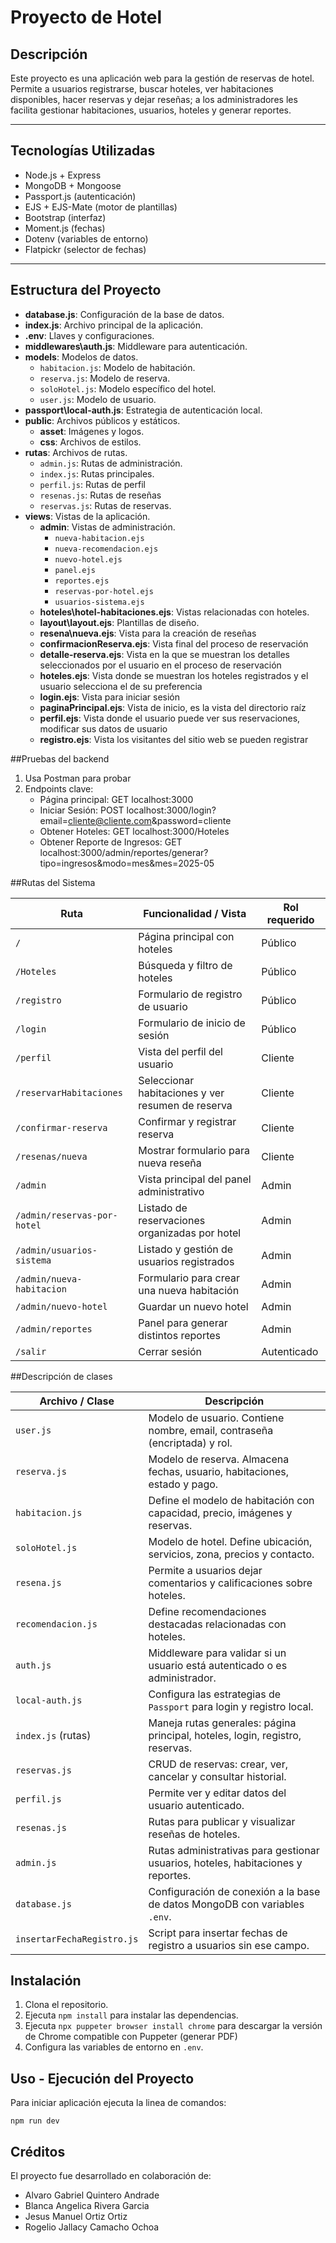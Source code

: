 # Proyecto de Hotel

## Descripción
Este proyecto es una aplicación web para la gestión de reservas de hotel. Permite a usuarios registrarse, buscar hoteles, ver habitaciones disponibles, hacer reservas y dejar reseñas; a los administradores les facilita gestionar habitaciones, usuarios, hoteles y generar reportes.

---

## Tecnologías Utilizadas

- Node.js + Express
- MongoDB + Mongoose
- Passport.js (autenticación)
- EJS + EJS-Mate (motor de plantillas)
- Bootstrap (interfaz)
- Moment.js (fechas)
- Dotenv (variables de entorno)
- Flatpickr (selector de fechas)

---

## Estructura del Proyecto

- **database.js**: Configuración de la base de datos.
- **index.js**: Archivo principal de la aplicación.
- **.env**: Llaves y configuraciones.
- **middlewares\auth.js**: Middleware para autenticación.
- **models**: Modelos de datos.
  - `habitacion.js`: Modelo de habitación.
  - `reserva.js`: Modelo de reserva.
  - `soloHotel.js`: Modelo específico del hotel.
  - `user.js`: Modelo de usuario.
- **passport\local-auth.js**: Estrategia de autenticación local.
- **public**: Archivos públicos y estáticos.
  - **asset**: Imágenes y logos.
  - **css**: Archivos de estilos.
- **rutas**: Archivos de rutas.
  - `admin.js`: Rutas de administración.
  - `index.js`: Rutas principales.
  - `perfil.js`: Rutas de perfil
  - `resenas.js`: Rutas de reseñas
  - `reservas.js`: Rutas de reservas.
- **views**: Vistas de la aplicación.
  - **admin**: Vistas de administración.
      - `nueva-habitacion.ejs`
      - `nueva-recomendacion.ejs`
      - `nuevo-hotel.ejs`
      - `panel.ejs`
      - `reportes.ejs`
      - `reservas-por-hotel.ejs`
      - `usuarios-sistema.ejs`
  - **hoteles\hotel-habitaciones.ejs**: Vistas relacionadas con hoteles.
  - **layout\layout.ejs**: Plantillas de diseño.
  - **resena\nueva.ejs**: Vista para la creación de reseñas
  - **confirmacionReserva.ejs**: Vista final del proceso de reservación
  - **detalle-reserva.ejs**: Vista en la que se muestran los detalles seleccionados por el usuario en el proceso de reservación
  - **hoteles.ejs**: Vista donde se muestran los hoteles registrados y el usuario selecciona el de su preferencia
  - **login.ejs**: Vista para iniciar sesión
  - **paginaPrincipal.ejs**: Vista de inicio, es la vista del directorio raíz
  - **perfil.ejs**: Vista donde el usuario puede ver sus reservaciones, modificar sus datos de usuario
  - **registro.ejs**: Vista los visitantes del sitio web se pueden registrar

##Pruebas del backend

1. Usa Postman para probar
2. Endpoints clave:
    - Página principal: GET localhost:3000
    - Iniciar Sesión: POST localhost:3000/login?email=cliente@cliente.com&password=cliente
    - Obtener Hoteles: GET localhost:3000/Hoteles
    - Obtener Reporte de Ingresos: GET localhost:3000/admin/reportes/generar?tipo=ingresos&modo=mes&mes=2025-05

##Rutas del Sistema

| Ruta                               | Funcionalidad / Vista                                    | Rol requerido            |
|------------------------------------|----------------------------------------------------------|--------------------------|
| `/`                                | Página principal con hoteles                             | Público                  |
| `/Hoteles`                         | Búsqueda y filtro de hoteles                             | Público                  |
| `/registro`                        | Formulario de registro de usuario                        | Público                  |
| `/login`                           | Formulario de inicio de sesión                           | Público                  |
| `/perfil`                          | Vista del perfil del usuario                             | Cliente                  |
| `/reservarHabitaciones`            | Seleccionar habitaciones y ver resumen de reserva        | Cliente                  |
| `/confirmar-reserva`               | Confirmar y registrar reserva                            | Cliente                  |
| `/resenas/nueva`                   | Mostrar formulario para nueva reseña                     | Cliente                  |
| `/admin`                           | Vista principal del panel administrativo                 | Admin                    |
| `/admin/reservas-por-hotel`        | Listado de reservaciones organizadas por hotel           | Admin                    |
| `/admin/usuarios-sistema`          | Listado y gestión de usuarios registrados                | Admin                    |
| `/admin/nueva-habitacion`          | Formulario para crear una nueva habitación               | Admin                    |
| `/admin/nuevo-hotel`               | Guardar un nuevo hotel                                   | Admin                    |
| `/admin/reportes`                  | Panel para generar distintos reportes                    | Admin                    |
| `/salir`                           | Cerrar sesión                                            | Autenticado              |

##Descripción de clases

| Archivo / Clase         | Descripción                                                                      |
|-------------------------|----------------------------------------------------------------------------------|
| `user.js`               | Modelo de usuario. Contiene nombre, email, contraseña (encriptada) y rol.        |
| `reserva.js`            | Modelo de reserva. Almacena fechas, usuario, habitaciones, estado y pago.        |
| `habitacion.js`         | Define el modelo de habitación con capacidad, precio, imágenes y reservas.       |
| `soloHotel.js`          | Modelo de hotel. Define ubicación, servicios, zona, precios y contacto.          |
| `resena.js`             | Permite a usuarios dejar comentarios y calificaciones sobre hoteles.             |
| `recomendacion.js`      | Define recomendaciones destacadas relacionadas con hoteles.                      |
| `auth.js`               | Middleware para validar si un usuario está autenticado o es administrador.       |
| `local-auth.js`         | Configura las estrategias de `Passport` para login y registro local.             |
| `index.js` (rutas)      | Maneja rutas generales: página principal, hoteles, login, registro, reservas.    |
| `reservas.js`           | CRUD de reservas: crear, ver, cancelar y consultar historial.                    |
| `perfil.js`             | Permite ver y editar datos del usuario autenticado.                              |
| `resenas.js`            | Rutas para publicar y visualizar reseñas de hoteles.                             |
| `admin.js`              | Rutas administrativas para gestionar usuarios, hoteles, habitaciones y reportes. |
| `database.js`           | Configuración de conexión a la base de datos MongoDB con variables `.env`.       |
| `insertarFechaRegistro.js` | Script para insertar fechas de registro a usuarios sin ese campo.             |


## Instalación
1. Clona el repositorio.
2. Ejecuta `npm install` para instalar las dependencias.
3. Ejecuta `npx puppeter browser install chrome` para descargar la versión de Chrome compatible con Puppeter (generar PDF)
4. Configura las variables de entorno en `.env`.

## Uso - Ejecución del Proyecto
Para iniciar aplicación ejecuta la linea de comandos:
```
npm run dev
```

## Créditos

El proyecto fue desarrollado en colaboración de:

- Alvaro Gabriel Quintero Andrade
- Blanca Angelica Rivera Garcia
- Jesus Manuel Ortiz Ortiz
- Rogelio Jallacy Camacho Ochoa